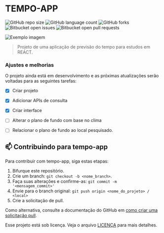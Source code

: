 # TEMPO-APP

![GitHub repo size](https://img.shields.io/github/repo-size/vinicius149/README-template?style=for-the-badge)
![GitHub language count](https://img.shields.io/github/languages/count/vinicius149/README-template?style=for-the-badge)
![GitHub forks](https://img.shields.io/github/forks/vinicius149/README-template?style=for-the-badge)
![Bitbucket open issues](https://img.shields.io/bitbucket/issues/vinicius149/README-template?style=for-the-badge)
![Bitbucket open pull requests](https://img.shields.io/bitbucket/pr-raw/vinicius149/README-template?style=for-the-badge)

<img src="imagem.png" alt="Exemplo imagem">

> Projeto de uma aplicação de previsão do tempo para estudos em REACT.

### Ajustes e melhorias

O projeto ainda está em desenvolvimento e as próximas atualizações serão voltadas para as seguintes tarefas:

- [x] Criar projeto
- [x] Adicionar APIs de consulta
- [x] Criar interface
- [ ] Alterar o plano de fundo com base no clima
- [ ] Relacionar o plano de fundo ao local pesquisado.


## 📫 Contribuindo para tempo-app

Para contribuir com tempo-app, siga estas etapas:

1. Bifurque este repositório.
2. Crie um branch: `git checkout -b <nome_branch>`.
3. Faça suas alterações e confirme-as: `git commit -m '<mensagem_commit>'`
4. Envie para o branch original: `git push origin <nome_do_projeto> / <local>`
5. Crie a solicitação de pull.

Como alternativa, consulte a documentação do GitHub em [como criar uma solicitação pull](https://help.github.com/en/github/collaborating-with-issues-and-pull-requests/creating-a-pull-request).



Esse projeto está sob licença. Veja o arquivo [LICENÇA](LICENSE.md) para mais detalhes.
